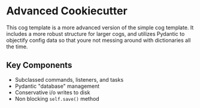 # Advanced Cookiecutter

This cog template is a more advanced version of the simple cog template. It includes a more robust structure for larger cogs, and utilizes Pydantic to objectify config data so that youre not messing around with dictionaries all the time.

## Key Components

- Subclassed commands, listeners, and tasks
- Pydantic "database" management
- Conservative i/o writes to disk
- Non blocking `self.save()` method
